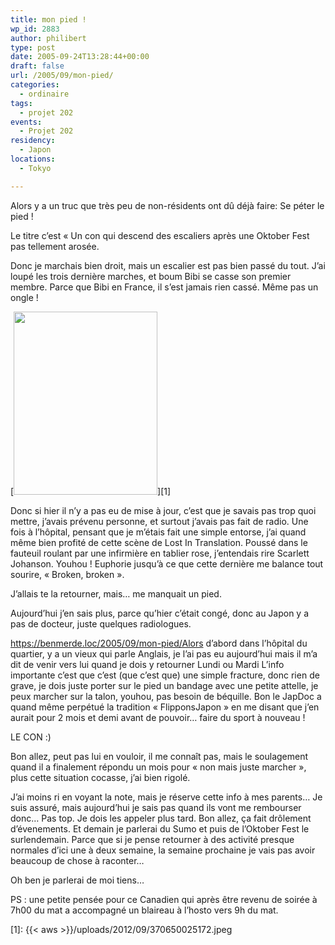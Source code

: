 ```yaml
---
title: mon pied !
wp_id: 2883
author: philibert
type: post
date: 2005-09-24T13:28:44+00:00
draft: false
url: /2005/09/mon-pied/
categories:
  - ordinaire
tags:
  - projet 202
events:
  - Projet 202
residency:
  - Japon
locations:
  - Tokyo

---
```

Alors y a un truc que très peu de non-résidents ont dû déjà faire: Se péter le pied !
  
Le titre c&rsquo;est « Un con qui descend des escaliers après une Oktober Fest pas tellement arosée.

Donc je marchais bien droit, mais un escalier est pas bien passé du tout. J&rsquo;ai loupé les trois dernière marches, et boum Bibi se casse son premier membre. Parce que Bibi en France, il s&rsquo;est jamais rien cassé. Même pas un ongle !

[<img class="alignleft size-full wp-image-2881" title="370650025172" src="{{< aws >}}/uploads/2012/09/370650025172.jpeg" alt="" width="230" height="293" />][1]

Donc si hier il n&rsquo;y a pas eu de mise à jour, c&rsquo;est que je savais pas trop quoi mettre, j&rsquo;avais prévenu personne, et surtout j&rsquo;avais pas fait de radio. Une fois à l&rsquo;hôpital, pensant que je m&rsquo;étais fait une simple entorse, j&rsquo;ai quand même bien profité de cette scène de Lost In Translation. Poussé dans le fauteuil roulant par une infirmière en tablier rose, j&rsquo;entendais rire Scarlett Johanson. Youhou ! Euphorie jusqu&rsquo;à ce que cette dernière me balance tout sourire, « Broken, broken ».

J&rsquo;allais te la retourner, mais&#8230; me manquait un pied.

Aujourd&rsquo;hui j&rsquo;en sais plus, parce qu&rsquo;hier c&rsquo;était congé, donc au Japon y a pas de docteur, juste quelques radiologues.

https://benmerde.loc/2005/09/mon-pied/Alors d&rsquo;abord dans l&rsquo;hôpital du quartier, y a un vieux qui parle Anglais, je l&rsquo;ai pas eu aujourd&rsquo;hui mais il m&rsquo;a dit de venir vers lui quand je dois y retourner Lundi ou Mardi L&rsquo;info importante c&rsquo;est que c&rsquo;est (que c&rsquo;est que) une simple fracture, donc rien de grave, je dois juste porter sur le pied un bandage avec une petite attelle, je peux marcher sur la talon, youhou, pas besoin de béquille. Bon le JapDoc a quand même perpétué la tradition « FlipponsJapon » en me disant que j&rsquo;en aurait pour 2 mois et demi avant de pouvoir&#8230; faire du sport à nouveau !

LE CON :)

Bon allez, peut pas lui en vouloir, il me connaît pas, mais le soulagement quand il a finalement répondu un mois pour « non mais juste marcher », plus cette situation cocasse, j&rsquo;ai bien rigolé.

J&rsquo;ai moins ri en voyant la note, mais je réserve cette info à mes parents&#8230; Je suis assuré, mais aujourd&rsquo;hui je sais pas quand ils vont me rembourser donc&#8230; Pas top. Je dois les appeler plus tard. Bon allez, ça fait drôlement d&rsquo;évenements. Et demain je parlerai du Sumo et puis de l&rsquo;Oktober Fest le surlendemain. Parce que si je pense retourner à des activité presque normales d&rsquo;ici une à deux semaine, la semaine prochaine je vais pas avoir beaucoup de chose à raconter&#8230;
  
Oh ben je parlerai de moi tiens&#8230;

PS : une petite pensée pour ce Canadien qui après être revenu de soirée à 7h00 du mat a accompagné un blaireau à l&rsquo;hosto vers 9h du mat.

 [1]: {{< aws >}}/uploads/2012/09/370650025172.jpeg